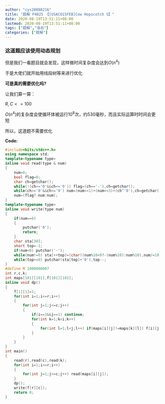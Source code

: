 ```yaml
---
author: "cyx20080216"
title: "题解 P4825 【[USACO15FEB]Cow Hopscotch S】"
date: 2020-08-19T13:51:11+08:00
lastmod: 2020-08-19T13:51:11+08:00
tags: ["题解","洛谷"]
categories: ["题解"]
---
```

### 这道题应该使用动态规划
但是我们一看题目就会发现，这样做时间复杂度会达到$O(n^4)$

于是大佬们就开始用线段树等来进行优化

**可是真的需要优化吗?**

让我们算一算：

$R,C<=100$

$O(n^4)$的复杂度会使循环体被运行$10^8$次，约$530$毫秒，而且实际运算时时间会更短

所以，这道题不需要优化

**Code:**
```cpp
#include<bits/stdc++.h>
using namespace std;
template<typename type>
inline void read(type & num)
{
	num=0;
	bool flag=0;
	char ch=getchar();
	while(!(ch>='0'&&ch<='9')) flag=(ch=='-'),ch=getchar();
	while(ch>='0'&&ch<='9') num=(num<<1)+(num<<3)+(ch^'0'),ch=getchar();
	num=(flag?-num:num);
}
template<typename type>
inline void write(type num)
{
	if(num==0)
	{
		putchar('0');
		return;
	}
	char sta[30];
	short top=-1;
	if(num<0) putchar('-');
	while(num!=0) sta[++top]=(char)(num%10<0?-(num%10):num%10),num/=10;
	while(top>=0) putchar(sta[top]+'0'),top--;
}
#define M 1000000007
int r,c,k;
int maps[101][101],f[101][101];
inline void dp()
{
	f[1][1]=1;
	for(int i=1;i<=r;i++)
	{
		for(int j=1;j<=c;j++)
		{
			if(i==1&&j==1) continue;
			for(int k=1;k<i;k++)
			{
				for(int l=1;l<j;l++) if(maps[i][j]!=maps[k][l]) f[i][j]=(f[i][j]+f[k][l])%M;
			}
		}
	}
}
int main()
{
	read(r),read(c),read(k);
	for(int i=1;i<=r;i++)
	{
		for(int j=1;j<=c;j++) read(maps[i][j]);
	}
	dp();
	write(f[r][c]);
	return 0;
}
```
